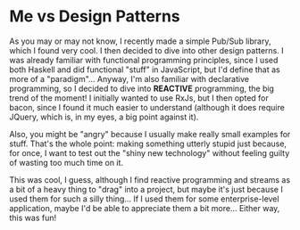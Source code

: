 # Me vs Design Patterns

As you may or may not know, I recently made a simple Pub/Sub library, which I found very cool. I then decided to dive into other design patterns. I was already familiar with functional programming principles, since I used both Haskell and did functional "stuff" in JavaScript, but I'd define that as more of a "paradigm"... Anyway, I'm also familiar with declarative programming, so I decided to dive into **REACTIVE** programming, the big trend of the moment! I initially wanted to use RxJs, but I then opted for bacon, since I found it much easier to understand (although it does require JQuery, which is, in my eyes, a big point against it).

Also, you might be "angry" because I usually make really small examples for stuff. That's the whole point: making something utterly stupid just because, for once, I want to test out the "shiny new technology" without feeling guilty of wasting too much time on it.

This was cool, I guess, although I find reactive programming and streams as a bit of a heavy thing to "drag" into a project, but maybe it's just because I used them for such a silly thing... If I used them for some enterprise-level application, maybe I'd be able to appreciate them a bit more... Either way, this was fun!